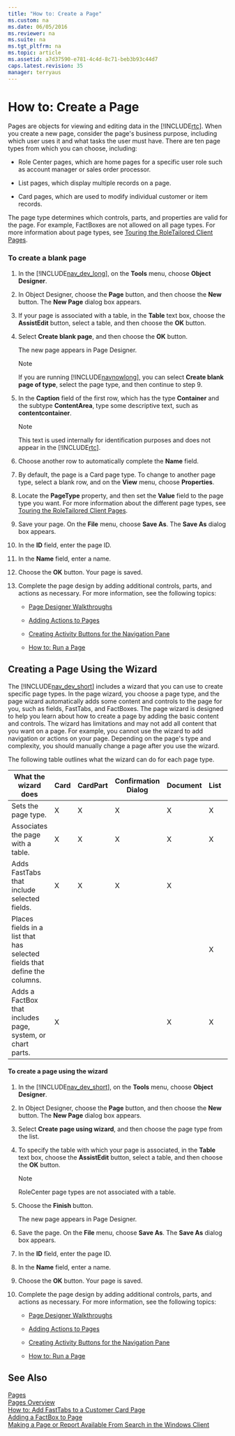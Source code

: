 ```yaml
---
title: "How to: Create a Page"
ms.custom: na
ms.date: 06/05/2016
ms.reviewer: na
ms.suite: na
ms.tgt_pltfrm: na
ms.topic: article
ms.assetid: a7d37590-e781-4c4d-8c71-beb3b93c44d7
caps.latest.revision: 35
manager: terryaus
---
```

# How to: Create a Page
Pages are objects for viewing and editing data in the [!INCLUDE[rtc](../dynamics-nav/includes/rtc_md.md)]. When you create a new page, consider the page's business purpose, including which user uses it and what tasks the user must have. There are ten page types from which you can choose, including:  
  
-   Role Center pages, which are home pages for a specific user role such as account manager or sales order processor.  
  
-   List pages, which display multiple records on a page.  
  
-   Card pages, which are used to modify individual customer or item records.  
  
 The page type determines which controls, parts, and properties are valid for the page. For example, FactBoxes are not allowed on all page types. For more information about page types, see [Touring the RoleTailored Client Pages](../dynamics-nav/Touring-the-RoleTailored-Client-Pages.md).  
  
### To create a blank page  
  
1.  In the [!INCLUDE[nav_dev_long](../dynamics-nav/includes/nav_dev_long_md.md)], on the **Tools** menu, choose **Object Designer**.  
  
2.  In Object Designer, choose the **Page** button, and then choose the **New** button. The **New Page** dialog box appears.  
  
3.  If your page is associated with a table, in the **Table** text box, choose the **AssistEdit** button, select a table, and then choose the **OK** button.  
  
4.  Select **Create blank page**, and then choose the **OK** button.  
  
     The new page appears in Page Designer.  
  
    > [!NOTE]  
    >  If you are running [!INCLUDE[navnowlong](../dynamics-nav/includes/navnowlong_md.md)], you can select **Create blank page of type**, select the page type, and then continue to step 9.  
  
5.  In the **Caption** field of the first row, which has the type **Container** and the subtype **ContentArea**, type some descriptive text, such as **contentcontainer**.  
  
    > [!NOTE]  
    >  This text is used internally for identification purposes and does not appear in the [!INCLUDE[rtc](../dynamics-nav/includes/rtc_md.md)].  
  
6.  Choose another row to automatically complete the **Name** field.  
  
7.  By default, the page is a Card page type. To change to another page type, select a blank row, and on the **View** menu, choose **Properties**.  
  
8.  Locate the **PageType** property, and then set the **Value** field to the page type you want. For more information about the different page types, see [Touring the RoleTailored Client Pages](../dynamics-nav/Touring-the-RoleTailored-Client-Pages.md).  
  
9. Save your page. On the **File** menu, choose **Save As**. The **Save As** dialog box appears.  
  
10. In the **ID** field, enter the page ID.  
  
11. In the **Name** field, enter a name.  
  
12. Choose the **OK** button. Your page is saved.  
  
13. Complete the page design by adding additional controls, parts, and actions as necessary. For more information, see the following topics:  
  
    -   [Page Designer Walkthroughs](../dynamics-nav/Page-Designer-Walkthroughs.md)  
  
    -   [Adding Actions to Pages](../dynamics-nav/Adding-Actions-to-Pages.md)  
  
    -   [Creating Activity Buttons for the Navigation Pane](../dynamics-nav/Creating-Activity-Buttons-for-the-Navigation-Pane.md)  
  
    -   [How to: Run a Page](../Topic/How%20to:%20Run%20a%20Page.md)  
  
##  <a name="Wizard"></a> Creating a Page Using the Wizard  
 The [!INCLUDE[nav_dev_short](../dynamics-nav/includes/nav_dev_short_md.md)] includes a wizard that you can use to create specific page types. In the page wizard, you choose a page type, and the page wizard automatically adds some content and controls to the page for you, such as fields, FastTabs, and FactBoxes. The page wizard is designed to help you learn about how to create a page by adding the basic content and controls. The wizard has limitations and may not add all content that you want on a page. For example, you cannot use the wizard to add navigation or actions on your page. Depending on the page's type and complexity, you should manually change a page after you use the wizard.  
  
 The following table outlines what the wizard can do for each page type.  
  
|What the wizard does|Card|CardPart|Confirmation Dialog|Document|List|ListPart|ListPlus|Navigate|RoleCenter|Standard Dialog|Worksheet|  
|--------------------------|----------|--------------|-------------------------|--------------|----------|--------------|--------------|--------------|----------------|---------------------|---------------|  
|Sets the page type.|X|X|X|X|X|X|X|X|X|X|X|  
|Associates the page with a table.|X|X|X|X|X|X|X|X||X|X|  
|Adds FastTabs that include selected fields.|X|X|X|X|||X|X||||  
|Places fields in a list that has selected fields that define the columns.|||||X|X|X||||X|  
|Adds a FactBox that includes page, system, or chart parts.|X|||X|X||X|X|||X|  
  
#### To create a page using the wizard  
  
1.  In the [!INCLUDE[nav_dev_short](../dynamics-nav/includes/nav_dev_short_md.md)], on the **Tools** menu, choose **Object Designer**.  
  
2.  In Object Designer, choose the **Page** button, and then choose the **New** button. The **New Page** dialog box appears.  
  
3.  Select **Create page using wizard**, and then choose the page type from the list.  
  
4.  To specify the table with which your page is associated, in the **Table** text box, choose the **AssistEdit** button, select a table, and then choose the **OK** button.  
  
    > [!NOTE]  
    >  RoleCenter page types are not associated with a table.  
  
5.  Choose the **Finish** button.  
  
     The new page appears in Page Designer.  
  
6.  Save the page. On the **File** menu, choose **Save As**. The **Save As** dialog box appears.  
  
7.  In the **ID** field, enter the page ID.  
  
8.  In the **Name** field, enter a name.  
  
9. Choose the **OK** button. Your page is saved.  
  
10. Complete the page design by adding additional controls, parts, and actions as necessary. For more information, see the following topics:  
  
    -   [Page Designer Walkthroughs](../dynamics-nav/Page-Designer-Walkthroughs.md)  
  
    -   [Adding Actions to Pages](../dynamics-nav/Adding-Actions-to-Pages.md)  
  
    -   [Creating Activity Buttons for the Navigation Pane](../dynamics-nav/Creating-Activity-Buttons-for-the-Navigation-Pane.md)  
  
    -   [How to: Run a Page](../Topic/How%20to:%20Run%20a%20Page.md)  
  
## See Also  
 [Pages](../dynamics-nav/Pages.md)   
 [Pages Overview](../dynamics-nav/Pages-Overview.md)   
 [How to: Add FastTabs to a Customer Card Page](../Topic/How%20to:%20Add%20FastTabs%20to%20a%20Customer%20Card%20Page.md)   
 [Adding a FactBox to Page](../dynamics-nav/Adding-a-FactBox-to-Page.md)   
 [Making a Page or Report Available From Search in the Windows Client](../dynamics-nav/Making-a-Page-or-Report-Available-From-Search-in-the-Windows-Client.md)